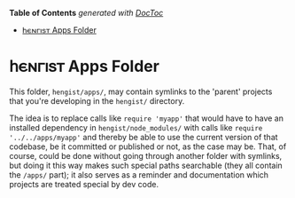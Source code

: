 <!-- START doctoc generated TOC please keep comment here to allow auto update -->
<!-- DON'T EDIT THIS SECTION, INSTEAD RE-RUN doctoc TO UPDATE -->
**Table of Contents**  *generated with [DocToc](https://github.com/thlorenz/doctoc)*

- [𐌷𐌴𐌽𐌲𐌹𐍃𐍄 Apps Folder](#%F0%90%8C%B7%F0%90%8C%B4%F0%90%8C%BD%F0%90%8C%B2%F0%90%8C%B9%F0%90%8D%83%F0%90%8D%84-apps-folder)

<!-- END doctoc generated TOC please keep comment here to allow auto update -->


# 𐌷𐌴𐌽𐌲𐌹𐍃𐍄 Apps Folder

This folder, `hengist/apps/`, may contain symlinks to the 'parent' projects that you're developing in the
`hengist/` directory.

The idea is to replace calls like `require 'myapp'` that would have to have an installed dependency in
`hengist/node_modules/` with calls like `require '../../apps/myapp'` and thereby be able to use the current
version of that codebase, be it committed or published or not, as the case may be. That, of course, could be
done without going through another folder with symlinks, but doing it this way makes such special paths
searchable (they all contain the `/apps/` part); it also serves as a reminder and documentation which
projects are treated special by dev code.



